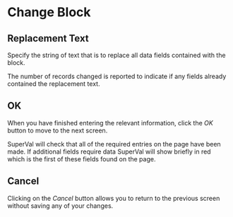 # Change Block



## Replacement Text

Specify the string of text that is to replace all data fields contained
with the block.

The number of records changed is reported to indicate if any fields
already contained the replacement text.

## OK

When you have finished entering the relevant information, click the _OK_
button to move to the next screen.

SuperVal will check that all of the required entries on the page have
been made. If additional fields require data SuperVal will show briefly
in red which is the first of these fields found on the page.

## Cancel

Clicking on the _Cancel_ button allows you to return to the previous
screen without saving any of your changes.
